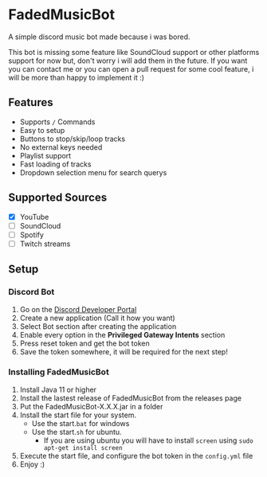 # FadedMusicBot
A simple discord music bot made because i was bored.

This bot is missing some feature like SoundCloud support or other platforms support for now but, don't worry i will add them in the future.
If you want you can contact me or you can open a pull request for some cool feature, i will be more than happy to implement it :)

## Features
- Supports `/` Commands
- Easy to setup
- Buttons to stop/skip/loop tracks
- No external keys needed
- Playlist support
- Fast loading of tracks
- Dropdown selection menu for search querys

## Supported Sources
- [x] YouTube
- [ ] SoundCloud
- [ ] Spotify
- [ ] Twitch streams

## Setup

### Discord Bot

1. Go on the [Discord Developer Portal](https://discord.com/developers/applications)
2. Create a new application (Call it how you want)
3. Select Bot section after creating the application
4. Enable every option in the **Privileged Gateway Intents** section
5. Press reset token and get the bot token
6. Save the token somewhere, it will be required for the next step!

### Installing FadedMusicBot

1. Install Java 11 or higher
2. Install the lastest release of FadedMusicBot from the releases page
3. Put the FadedMusicBot-X.X.X.jar in a folder
4. Install the start file for your system.
   - Use the start.`bat` for windows
   - Use the start.`sh` for ubuntu.
     - If you are using ubuntu you will have to install `screen` using `sudo apt-get install screen`
5. Execute the start file, and configure the bot token in the `config.yml` file
6. Enjoy :)
   
